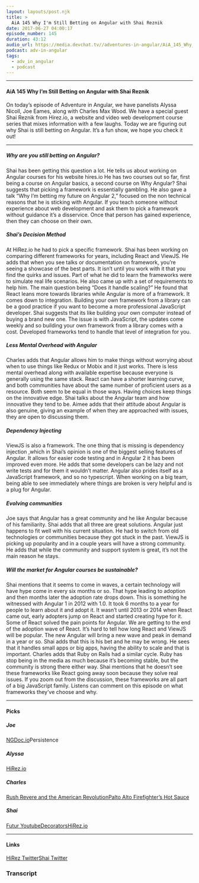 ```yaml
---
layout: layouts/post.njk
title: >
  AiA 145 Why I'm Still Betting on Angular with Shai Reznik
date: 2017-06-27 04:00:17
episode_number: 145
duration: 43:12
audio_url: https://media.devchat.tv//adventures-in-angular/AiA_145_Why_I_m_Still_Betting_on_Angular_with_Shai_Reznik.mp3
podcast: adv-in-angular
tags:
  - adv_in_angular
  - podcast
---
```


---

#### AiA 145 Why I’m Still Betting on Angular with Shai Reznik

On today’s episode of Adventure in Angular, we have panelists Alyssa Nicoll, Joe Eames, along with Charles Max Wood. We have a special guest Shai Reznik from Hirez.io, a website and video web development course series that mixes information with a few laughs. Today we are figuring out why Shai is still betting on Angular. It’s a fun show, we hope you check it out!

---

##### Why are you still betting on Angular?

Shai has been getting this question a lot. He tells us about working on Angular courses for his website hires.io He has two courses out so far, first being a course on Angular basics, a second course on Why Angular? Shai suggests that picking a framework is essentially gambling. He also gave a talk “Why I’m betting my future on Angular 2,” focused on the non technical reasons that he is sticking with Angular. If you teach someone without experience about web development and ask them to pick a framework without guidance it’s a disservice. Once that person has gained experience, then they can choose on their own.

##### Shai’s Decision Method

At HiRez.io he had to pick a specific framework. Shai has been working on comparing different frameworks for years, including React and ViewJS. He adds that when you see talks or documentation on framework, you’re seeing a showcase of the best parts. It isn’t until you work with it that you find the quirks and issues. Part of what he did to learn the frameworks were to simulate real life scenarios. He also came up with a set of requirements to help him. The main question being “Does it handle scaling?” He found that React leans more towards libraries while Angular is more of a framework. It comes down to integration. Building your own framework from a library can be a good practice if you want to become a more professional JavaScript developer. Shai suggests that its like building your own computer instead of buying a brand new one. The issue is with JavaScript, the updates come weekly and so building your own framework from a library comes with a cost. Developed frameworks tend to handle that level of integration for you.

##### Less Mental Overhead with Angular

Charles adds that Angular allows him to make things without worrying about when to use things like Redux or Mobix and it just works. There is less mental overhead along with available expertise because everyone is generally using the same stack. React can have a shorter learning curve, and both communities have about the same number of proficient users as a resource. Both seem to be equal in those ways. Having choices keep things on the innovative edge. Shai talks about the Angular team and how innovative they tend to be. Aimee adds that their attitude about Angular is also genuine, giving an example of when they are approached with issues, they are open to discussing them.

##### Dependency Injecting

ViewJS is also a framework. The one thing that is missing is dependency injection ,which in Shai’s opinion is one of the biggest selling features of Angular. It allows for easier code testing and in Angular 2 it has been improved even more. He adds that some developers can be lazy and not write tests and for them it wouldn’t matter. Angular also prides itself as a JavaScript framework, and so no typescript. When working on a big team, being able to see immediately where things are broken is very helpful and is a plug for Angular.

##### Evolving communities

Joe says that Angular has a great community and he like Angular because of his familiarity. Shai adds that all three are great solutions. Angular just happens to fit well with his current situation. He had to switch from old technologies or communities because they got stuck in the past. ViewJS is picking up popularity and in a couple years will have a strong community. He adds that while the community and support system is great, it’s not the main reason he stays.

##### Will the market for Angular courses be sustainable?

Shai mentions that it seems to come in waves, a certain technology will have hype come in every six months or so. That hype leading to adoption and then months later the adoption rate drops down. This is something he witnessed with Angular 1 in 2012 with 1.0. It took 6 months to a year for people to learn about it and adopt it. It wasn’t until 2013 or 2014 when React came out, early adopters jump on React and started creating hype for it. Some of React solved the pain points for Angular. We are getting to the end of the adoption wave of React. It’s hard to tell how long React and ViewJS will be popular. The new Angular will bring a new wave and peak in demand in a year or so. Shai adds that this is his bet and he may be wrong. He sees that it handles small apps or big apps, having the ability to scale and that is important. Charles adds that Ruby on Rails had a similar cycle. Ruby has stop being in the media as much because it’s becoming stable, but the community is strong there either way. Shai mentions that he doesn’t see these frameworks like React going away soon because they solve real issues. If you zoom out from the discussion, these frameworks are all part of a big JavaScript family. Listens can comment on this episode on what frameworks they’ve choose and why.

---

#### Picks

##### Joe

[NGDoc.io](https://ngdoc.io/)Persistence

##### Alyssa

[HiRez.io](https://www.hirez.io)

##### Charles

[Rush Revere and the American Revolution](https://www.amazon.com/Rush-Revere-American-Revolution-Time-Travel/dp/1442378182)[Palto Alto Firefighter’s Hot Sauce](https://www.paloaltofirefighters.com/index.html)

##### Shai

[Futur Youtube](https://www.youtube.com/channel/UC-b3c7kxa5vU-bnmaROgvog)[Decorators](https://docs.angularjs.org/guide/decorators)[HiRez.io](https://www.hirez.io/)

---

#### Links

[HiRez Twitter](https://twitter.com/hirez_io)[Shai Twitter](https://twitter.com/shai_reznik)

### Transcript
